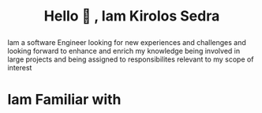 # <p align="center">Hello 👋 , Iam Kirolos Sedra </p>


Iam a software Engineer looking for new experiences and challenges and looking forward to enhance and enrich my knowledge being involved in large projects and being assigned to responsibilites relevant to my scope of interest



# Iam Familiar with 

